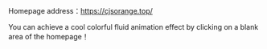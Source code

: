 Homepage address：https://cjsorange.top/

You can achieve a cool colorful fluid animation effect by clicking on a blank area of the homepage！

